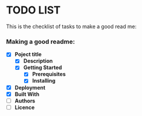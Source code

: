 # TODO LIST
This is the checklist of tasks to make a good read me:

### Making a good readme:
- [x] **Poject title**
  - [x] **Description**
  - [x] **Getting Started**
    - [x] **Prerequisites**
    - [x] **Installing**
- [x] **Deployment**
- [x] **Built With** 
- [ ] **Authors**
- [ ] **Licence**